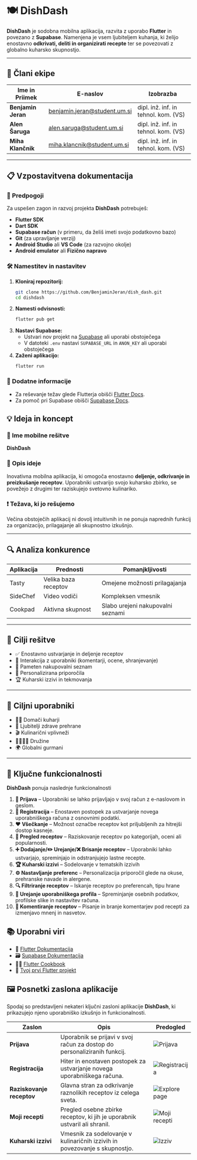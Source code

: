 # 🍽️ DishDash

**DishDash** je sodobna mobilna aplikacija, razvita z uporabo **Flutter** in povezano z **Supabase**. Namenjena je vsem ljubiteljem kuhanja, ki želijo enostavno **odkrivati, deliti in organizirati recepte** ter se povezovati z globalno kuharsko skupnostjo.

---

## 👥 Člani ekipe

| Ime in Priimek       | E-naslov                          | Izobrazba                              |
|----------------------|-----------------------------------|----------------------------------------|
| **Benjamin Jeran**   | benjamin.jeran@student.um.si      | dipl. inž. inf. in tehnol. kom. (VS)   |
| **Alen Šaruga**      | alen.saruga@student.um.si         | dipl. inž. inf. in tehnol. kom. (VS)   |
| **Miha Klančnik**    | miha.klancnik@student.um.si       | dipl. inž. inf. in tehnol. kom. (VS)   |

---

## 📋 Vzpostavitvena dokumentacija

### 🔧 Predpogoji
Za uspešen zagon in razvoj projekta **DishDash** potrebuješ:
- **Flutter SDK** 
- **Dart SDK**
- **Supabase račun** (v primeru, da želiš imeti svojo podatkovno bazo)
- **Git** (za upravljanje verzij)
- **Android Studio** ali **VS Code** (za razvojno okolje)
- **Android emulator** ali **Fizično napravo**

### 🛠️ Namestitev in nastavitev
1. **Kloniraj repozitorij:**
   ```bash
   git clone https://github.com/BenjaminJeran/dish_dash.git
   cd dishdash
   ```
2. **Namesti odvisnosti:**
   ```bash
   flutter pub get
   ```
3. **Nastavi Supabase:**
   - Ustvari nov projekt na [Supabase](https://supabase.com/) ali uporabi obstoječega
   - V datoteki `.env` nastavi `SUPABASE_URL` in `ANON_KEY` ali uporabi obstoječega
4. **Zaženi aplikacijo:**
   ```bash
   flutter run
   ```

### 📝 Dodatne informacije
- Za reševanje težav glede Flutterja obišči [Flutter Docs](https://docs.flutter.dev/).
- Za pomoč pri Supabase obišči [Supabase Docs](https://supabase.com/docs).

## 💡 Ideja in koncept

### 📱 Ime mobilne rešitve
**DishDash**

### 🧠 Opis ideje
Inovativna mobilna aplikacija, ki omogoča enostavno **deljenje, odkrivanje in preizkušanje receptov**. Uporabniki ustvarijo svojo kuharsko zbirko, se povežejo z drugimi ter raziskujejo svetovno kulinariko.

### ❗ Težava, ki jo rešujemo
Večina obstoječih aplikacij ni dovolj intuitivnih in ne ponuja naprednih funkcij za organizacijo, prilagajanje ali skupnostno izkušnjo.

---

## 🔍 Analiza konkurence

| Aplikacija | Prednosti | Pomanjkljivosti |
|-----------|-----------|----------------|
| Tasty     | Velika baza receptov | Omejene možnosti prilagajanja |
| SideChef  | Video vodiči | Kompleksen vmesnik |
| Cookpad   | Aktivna skupnost | Slabo urejeni nakupovalni seznami |

---

## 🎯 Cilji rešitve

- ✅ Enostavno ustvarjanje in deljenje receptov
- 💬 Interakcija z uporabniki (komentarji, ocene, shranjevanje)
- 🛒 Pameten nakupovalni seznam
- 🧠 Personalizirana priporočila
- 🏆 Kuharski izzivi in tekmovanja

---

## 👤 Ciljni uporabniki

- 👩‍🍳 Domači kuharji
- 🥗 Ljubitelji zdrave prehrane
- 🎬 Kulinarični vplivneži
- 👨‍👩‍👧‍👦 Družine
- 🌍 Globalni gurmani

---
## 🧩 Ključne funkcionalnosti

**DishDash** ponuja naslednje funkcionalnosti

1. **🔑 Prijava** – Uporabniki se lahko prijavljajo v svoj račun z e-naslovom in geslom.
2. **📝 Registracija** – Enostaven postopek za ustvarjanje novega uporabniškega računa z osnovnimi podatki.
3. **❤️ Všečkanje** – Možnost označbe receptov kot priljubljenih za hitrejši dostop kasneje.
4. **📖 Pregled receptov** – Raziskovanje receptov po kategorijah, oceni ali popularnosti.
5. **➕ Dodajanje/✏️ Urejanje/❌ Brisanje receptov** – Uporabniki lahko ustvarjajo, spreminjajo in odstranjujejo lastne recepte.
6. **🏆 Kuharski izzivi** – Sodelovanje v tematskih izzivih 
7. **⚙️ Nastavljanje preferenc** – Personalizacija priporočil glede na okuse, prehranske navade in alergene.
8. **🔍 Filtriranje receptov** – Iskanje receptov po preferencah, tipu hrane
9. **👤 Urejanje uporabniškega profila** – Spreminjanje osebnih podatkov, profilske slike in nastavitev računa.
10. **💬 Komentiranje receptov** – Pisanje in branje komentarjev pod recepti za izmenjavo mnenj in nasvetov.


## 📚 Uporabni viri

- 📘 [Flutter Dokumentacija](https://docs.flutter.dev/)
- 🗃️ [Supabase Dokumentacija](https://supabase.com/docs)
- 🧑‍🍳 [Flutter Cookbook](https://docs.flutter.dev/cookbook)
- 🚀 [Tvoj prvi Flutter projekt](https://docs.flutter.dev/get-started/codelab)



## 🖼️ Posnetki zaslona aplikacije

Spodaj so predstavljeni nekateri ključni zasloni aplikacije **DishDash**, ki prikazujejo njeno uporabniško izkušnjo in funkcionalnosti.

| Zaslon               | Opis                                                                 | Predogled                            |
|----------------------|----------------------------------------------------------------------|---------------------------------------|
| **Prijava**          | Uporabnik se prijavi v svoj račun za dostop do personaliziranih funkcij. | ![Prijava](doc_images/login.png)     |
| **Registracija**     | Hiter in enostaven postopek za ustvarjanje novega uporabniškega računa. | ![Registracija](doc_images/register.png) |
| **Raziskovanje receptov** | Glavna stran za odkrivanje raznolikih receptov iz celega sveta.       | ![Explore page](doc_images/recipe.png) |
| **Moji recepti**      | Pregled osebne zbirke receptov, ki jih je uporabnik ustvaril ali shranil. | ![Moji recepti](doc_images/myrecipe.png) |
| **Kuharski izzivi**   | Vmesnik za sodelovanje v kulinaričnih izzivih in povezovanje s skupnostjo. | ![Izziv](doc_images/izziv.png)       |
